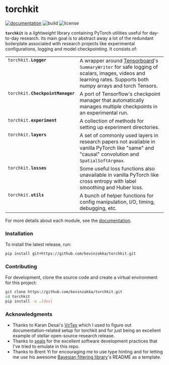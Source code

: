 # torchkit

[![documentation](https://github.com/kevinzakka/torchkit/workflows/docs/badge.svg)](https://kevinzakka.github.io/torchkit/)
![build](https://github.com/kevinzakka/torchkit/workflows/build/badge.svg)
![license](https://img.shields.io/github/license/kevinzakka/torchkit?color=blue)

**`torchkit`** is a *lightweight* library containing PyTorch utilities useful for day-to-day research. Its main goal is to abstract away a lot of the redundant boilerplate associated with research projects like experimental configurations, logging and model checkpointing. It consists of:

<table>
  <tbody valign="top">
    <tr>
      <td><code>torchkit.<strong>Logger</strong></code></td>
      <td>
        A wrapper around <a href="https://www.tensorflow.org/tensorboard">Tensorboard</a>'s <code>SummaryWriter</code> for safe
        logging of scalars, images, videos and learning rates. Supports both numpy arrays and torch Tensors.
      </td>
    </tr>
    <tr>
      <td><code>torchkit.<strong>CheckpointManager</strong></code></td>
      <td>
        A port of Tensorflow's checkpoint manager that automatically manages multiple checkpoints in an experimental run.
      </td>
    </tr>
    <tr>
      <td><code>torchkit.<strong>experiment</strong></code></td>
      <td>
        A collection of methods for setting up experiment directories.
      </td>
    </tr>
    <tr>
      <td><code>torchkit.<strong>layers</strong></code></td>
      <td>
        A set of commonly used layers in research papers not available in vanilla PyTorch like "same" and "causal" convolution and <code>SpatialSoftArgmax</code>.
      </td>
    </tr>
    <tr>
      <td><code>torchkit.<strong>losses</strong></code></td>
      <td>
        Some useful loss functions also unavailable in vanilla PyTorch like cross entropy with label smoothing and Huber loss.
      </td>
    </tr>
    <tr>
      <td><code>torchkit.<strong>utils</strong></code></td>
      <td>
        A bunch of helper functions for config manipulation, I/O, timing, debugging, etc.
      </td>
    </tr>
  </tbody>
</table>

For more details about each module, see the [documentation](https://kevinzakka.github.io/torchkit/).

### Installation

To install the latest release, run:

```bash
pip install git+https://github.com/kevinzakka/torchkit.git
```

### Contributing

For development, clone the source code and create a virtual environment for this project:

```bash
git clone https://github.com/kevinzakka/torchkit.git
cd torchkit
pip install -e .[dev]
```

### Acknowledgments

* Thanks to Karan Desai's [VirTex](https://github.com/kdexd/virtex) which I used to figure out documentation-related setup for torchkit and for just being an excellent example of stellar open-source research release.
* Thanks to [seals](https://github.com/HumanCompatibleAI/seals) for the excellent software development
  practices that I've tried to emulate in this repo.
* Thanks to Brent Yi for encouraging me to use type hinting and for letting me use his awesome [Bayesian filtering library](https://github.com/stanford-iprl-lab/torchfilter)'s README as a template.
